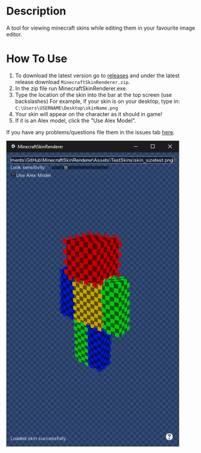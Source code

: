 Description
===========
A tool for viewing minecraft skins while editing them in your favourite image editor.

How To Use
==========
1. To download the latest version go to [releases](https://github.com/JordanSlater/MinecraftSkinRenderer/releases) and under the latest release download `MinecraftSkinRenderer.zip`.
2. In the zip file run MinecraftSkinRenderer.exe.
3. Type the location of the skin into the bar at the top screen (use backslashes)
For example, if your skin is on your desktop, type in: `C:\Users\USERNAME\Desktop\skinName.png`
4. Your skin will appear on the character as it should in game!
5. If it is an Alex model, click the "Use Alex Model".

If you have any problems/questions file them in the issues tab [here](https://github.com/JordanSlater/MinecraftSkinRenderer/issues).

![screenshot](https://raw.githubusercontent.com/JordanSlater/MinecraftSkinRenderer/master/Assets/Sprites/screenshot.jpg)
